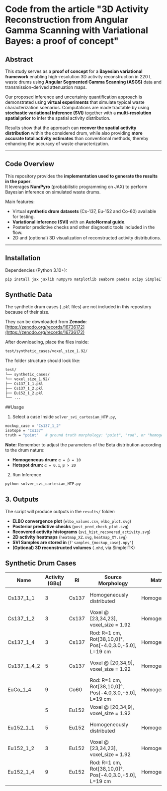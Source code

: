 # Code from the article "3D Activity Reconstruction from Angular Gamma Scanning with Variational Bayes: a proof of concept"

## Abstract  
This study serves as a **proof of concept** for a **Bayesian variational framework** enabling high-resolution 3D activity reconstruction in 220 L waste drums using **Angular Segmented Gamma Scanning (ASGS)** data and transmission-derived attenuation maps.  

Our proposed inference and uncertainty quantification approach is demonstrated using **virtual experiments** that simulate typical waste characterization scenarios. Computations are made tractable by using **stochastic variational inference (SVI)** together with a **multi-resolution spatial prior** to infer the spatial activity distribution.  

Results show that the approach can **recover the spatial activity distribution** within the considered drum, while also providing **more accurate total activity estimates** than conventional methods, thereby enhancing the accuracy of waste characterization.  

---

## Code Overview  
This repository provides the **implementation used to generate the results in the paper**.  
It leverages **NumPyro** (probabilistic programming on JAX) to perform Bayesian inference on simulated waste drums.  

Main features:
- Virtual **synthetic drum datasets** (Cs-137, Eu-152 and Co-60) available for testing.  
- **Variational inference (SVI)** with an **AutoNormal guide**.  
- Posterior predictive checks and other diagnostic tools included in the flow.  
- 2D and (optional) 3D visualization of reconstructed activity distributions.  

---

## Installation  
Dependencies (Python 3.10+):  
```bash
pip install jax jaxlib numpyro matplotlib seaborn pandas scipy SimpleITK
```
## Synthetic Data

The synthetic drum cases (`.pkl` files) are not included in this repository because of their size.

They can be downloaded from **Zenodo**:  
[https://zenodo.org/records/16736172](https://zenodo.org/records/16736172)

After downloading, place the files inside:
```bash
test/synthetic_cases/voxel_size_1.92/
```
The folder structure should look like:
```bash
test/
└── synthetic_cases/
└── voxel_size_1.92/
├── Cs137_1_1.pkl
├── Cs137_1_2.pkl
├── Eu152_1_2.pkl
└── ...
```

##Usage
1. Select a case
Inside `solver_svi_cartesian_HTP.py`, 
```bash
mockup_case = "Cs137_1_2"
isotope = "Cs137"
truth = "point"   # ground truth morphology: "point", "rod", or "homogeneous"
```
**Note:** Remember to adjust the parameters of the Beta distribution according to the drum nature:  
 - **Homogeneous drum:** `α = β = 10`  
 - **Hotspot drum:** `α = 0.1`, `β > 20`
2. Run Inference
```bash
python solver_svi_cartesian_HTP.py
```
## 3. Outputs

The script will produce outputs in the `results/` folder:

- **ELBO convergence plot** (`elbo_values.csv`, `elbo_plot.svg`)
- **Posterior predictive checks** (`post_pred_check_plot.svg`)
- **Recovered activity histograms** (`svi_hist_recovered_activity.svg`)
- **2D activity heatmaps** (`heatmap_XZ.svg`, `heatmap_XY.svg`)
-  **SVI Samples are stored in** (`f'samples_{mockup_case}.npy'`)
- **(Optional) 3D reconstructed volumes** (`.mhd`, via SimpleITK)

## Synthetic Drum Cases

| Name        | Activity (GBq) | RI    | Source Morphology                                                         | Matrix      | Materials        |
|------------ |----------------|-------|---------------------------------------------------------------------------|------------ |----------------|
| Cs137_1_1   | 3              | Cs137 | Homogeneously distributed                                                 | Homogeneous| Sand (1.52 g/cc)|
| Cs137_1_2   | 3              | Cs137 | Voxel @ [23,34,23], voxel_size = 1.92                                     | Homogeneous| Sand (1.52 g/cc)|
| Cs137_1_4   | 3              | Cs137 | Rod: R=1 cm, Rot[38,10,0]°, Pos[-4.0,3.0,-5.0], L=19 cm                   | Homogeneous| Sand (1.52 g/cc)|
| Cs137_1_4_2 | 5              | Cs137 | Voxel @ [20,34,9], voxel_size = 1.92                                      | Homogeneous| Sand (1.52 g/cc)|
| EuCo_1_4    | 9              | Co60  | Rod: R=1 cm, Rot[38,10,0]°, Pos[-4.0,3.0,-5.0], L=19 cm                   | Homogeneous| Sand (1.52 g/cc)|
|             | 5              | Eu152 | Voxel @ [20,34,9], voxel_size = 1.92                                      |            |                 |
| Eu152_1_1   | 5              | Eu152 | Homogeneously distributed                                                 | Homogeneous| Sand (1.52 g/cc)|
| Eu152_1_2   | 3              | Eu152 | Voxel @ [23,34,23], voxel_size = 1.92                                     | Homogeneous| Sand (1.52 g/cc)|
| Eu152_1_4   | 9              | Eu152 | Rod: R=1 cm, Rot[38,10,0]°, Pos[-4.0,3.0,-5.0], L=19 cm                   | Homogeneous| Sand (1.52 g/cc)|




